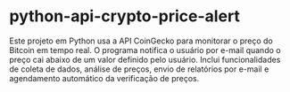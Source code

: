 # python-api-crypto-price-alert
Este projeto em Python usa a API CoinGecko para monitorar o preço do Bitcoin em tempo real. O programa notifica o usuário por e-mail quando o preço cai abaixo de um valor definido pelo usuário. Inclui funcionalidades de coleta de dados, análise de preços, envio de relatórios por e-mail e agendamento automático da verificação de preços.
